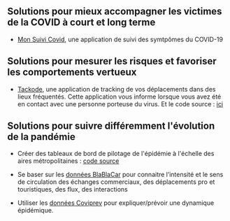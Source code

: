 ## Solutions pour mieux accompagner les victimes de la COVID à court et long terme

* [Mon Suivi Covid](https://monsuivicovid.com/), une application de suivi des symtpômes du COVID-19

## Solutions pour mesurer les risques et favoriser les comportements vertueux

* [Tackode](https://tackode.com/), une application de tracking de vos déplacements dans des lieux fréquentés. Cette application vous informe lorsque vous avez été en contact avec une personne porteuse du virus. 
Et le code source : [ici](https://github.com/Tackode/)

## Solutions pour suivre différemment l'évolution de la pandémie 

* Créer des tableaux de bord de pilotage de l'épidémie à l'échelle des aires métropolitaines : [code source](https://github.com/Reinaldodos/Hackathon_AAV20)


* Se baser sur les [données BlaBlaCar](https://support.blablacar.com/hc/en-gb/categories/360002585239-Developer-BlaBlaCar-API) pour connaitre l’intensité et le sens de circulation des échanges commerciaux, des déplacements pro et touristiques, des flux, des interactions

* Utiliser les [données Coviprev](https://www.santepubliquefrance.fr/etudes-et-enquetes/coviprev-une-enquete-pour-suivre-l-evolution-des-comportements-et-de-la-sante-mentale-pendant-l-epidemie-de-covid-19#block-242829) pour expliquer/prévoir une dynamique épidémique.

